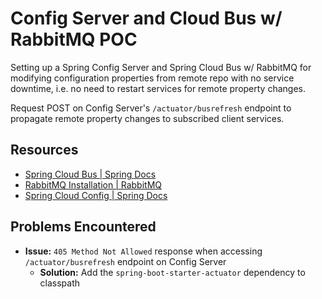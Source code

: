 # Config Server and Cloud Bus w/ RabbitMQ POC

Setting up a Spring Config Server and Spring Cloud Bus w/ RabbitMQ for modifying configuration properties from remote repo with no service downtime, i.e. no need to restart services for remote property changes.

Request POST on Config Server's `/actuator/busrefresh` endpoint to propagate remote property changes to subscribed client services.

## Resources
- [Spring Cloud Bus | Spring Docs](https://docs.spring.io/spring-cloud-bus/docs/current/reference/html/)
- [RabbitMQ Installation | RabbitMQ](https://rabbitmq.com/download.html)
- [Spring Cloud Config | Spring Docs](https://docs.spring.io/spring-cloud-config/docs/current/reference/html/)

## Problems Encountered
- **Issue:** `405 Method Not Allowed` response when accessing `/actuator/busrefresh` endpoint on Config Server
    - **Solution:** Add the `spring-boot-starter-actuator` dependency to classpath